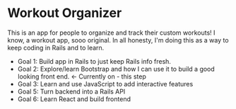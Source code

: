 # Workout Organizer

This is an app for people to organize and track their custom workouts! I know, a workout app, sooo original. In all honesty, I'm doing this as a way to keep coding in Rails and to learn. 

- Goal 1: Build app in Rails to just keep Rails info fresh. 
- Goal 2: Explore/learn Bootstrap and how I can use it to build a good looking front end. <- Currently on - this step 
- Goal 3: Learn and use JavaScript to add interactive features 
- Goal 5: Turn backend into a Rails API
- Goal 6: Learn React and build frontend 
